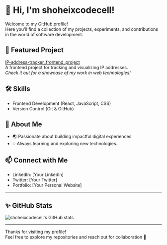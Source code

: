 # 👋 Hi, I'm shoheixcodecell!

Welcome to my GitHub profile!  
Here you'll find a collection of my projects, experiments, and contributions in the world of software development.

## 🚀 Featured Project

[IP-address-tracker_frontend_project](https://github.com/shoheixcodecell/IP-address-tracker_frontend_project)  
A frontend project for tracking and visualizing IP addresses.  
*Check it out for a showcase of my work in web technologies!*

## 🛠️ Skills

- Frontend Development (React, JavaScript, CSS)
- Version Control (Git & GitHub)

## 🌱 About Me

- 🌏 Passionate about building impactful digital experiences.
- 💡 Always learning and exploring new technologies.

## 📫 Connect with Me

<!-- Add your social links below! -->
- LinkedIn: [Your LinkedIn]
- Twitter: [Your Twitter]
- Portfolio: [Your Personal Website]

---

## ✨ GitHub Stats

![shoheixcodecell's GitHub stats](https://github-readme-stats.vercel.app/api?username=shoheixcodecell&show_icons=true&hide_title=true)

---

Thanks for visiting my profile!  
Feel free to explore my repositories and reach out for collaboration 🚀


